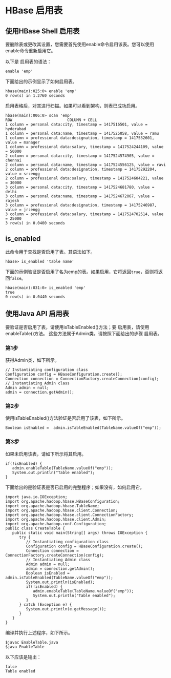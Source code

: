 # HBase 启用表

## 使用HBase Shell 启用表
要删除表或更改其设置，您需要首先使用enable命令启用该表。您可以使用enable命令重新启用它。

以下是 启用表的语法：
```text
enable 'emp'
```

下面给出的示例显示了如何启用表。
```text
hbase(main):025:0> enable 'emp'
0 row(s) in 1.2760 seconds
```

启用表格后，对其进行扫描。如果可以看到架构，则表已成功启用。
```text
hbase(main):006:0> scan 'emp'
ROW                        COLUMN + CELL
1 column = personal data:city, timestamp = 1417516501, value = hyderabad
1 column = personal data:name, timestamp = 1417525058, value = ramu
1 column = professional data:designation, timestamp = 1417532601, value = manager
1 column = professional data:salary, timestamp = 1417524244109, value = 50000
2 column = personal data:city, timestamp = 1417524574905, value = chennai
2 column = personal data:name, timestamp = 1417524556125, value = ravi
2 column = professional data:designation, timestamp = 14175292204, value = sr:engg
2 column = professional data:salary, timestamp = 1417524604221, value = 30000
3 column = personal data:city, timestamp = 1417524681780, value = delhi
3 column = personal data:name, timestamp = 1417524672067, value = rajesh
3 column = professional data:designation, timestamp = 14175246987, value = jr:engg
3 column = professional data:salary, timestamp = 1417524702514, value = 25000
3 row(s) in 0.0400 seconds
```

## is_enabled
此命令用于查找是否启用了表。其语法如下。
```text
hbase> is_enabled 'table name'
```

下面的示例验证是否启用了名为emp的表。如果启用，它将返回`true`，否则将返回`false`。
```text
hbase(main):031:0> is_enabled 'emp'
true
0 row(s) in 0.0440 seconds
```

## 使用Java API 启用表
要验证是否启用了表，请使用isTableEnabled()方法；要 启用表，请使用enableTable()方法。
这些方法属于Admin类。请按照下面给出的步骤 启用表。

### 第1步
获得Admin类，如下所示。
```text
// Instantiating configuration class
Configuration config = HBaseConfiguration.create();
Connection connection = ConnectionFactory.createConnection(config);
// Instantiating Admin class
Admin admin = null;
admin = connection.getAdmin();
```

### 第2步
使用isTableEnabled()方法验证是否启用了该表，如下所示。
```text
Boolean isEnabled =  admin.isTableEnabled(TableName.valueOf("emp"));
```

### 第3步
如果未启用该表，请如下所示将其启用。
```text
if(!isEnabled) {
   admin.enableTable(TableName.valueOf("emp"));
   System.out.println("Table enabled");
}
```

下面给出的是验证表是否已启用的完整程序；如果没有，如何启用它。
```text
import java.io.IOException;
import org.apache.hadoop.hbase.HBaseConfiguration;
import org.apache.hadoop.hbase.TableName;
import org.apache.hadoop.hbase.client.Connection;
import org.apache.hadoop.hbase.client.ConnectionFactory;
import org.apache.hadoop.hbase.client.Admin;
import org.apache.hadoop.conf.Configuration;
public class CreateTable {
   public static void main(String[] args) throws IOException {
      try {
         // Instantiating configuration class
         Configuration config = HBaseConfiguration.create();
         Connection connection = ConnectionFactory.createConnection(config);
         // Instantiating Admin class
         Admin admin = null;
         admin = connection.getAdmin();
         Boolean isEnabled =  admin.isTableEnabled(TableName.valueOf("emp"));
         System.out.println(isEnabled);
         if(!isEnabled) {
            admin.enableTable(TableName.valueOf("emp"));
            System.out.println("Table enabled");
         }
      } catch (Exception e) {
         System.out.println(e.getMessage());
      }
   }
}
```

编译并执行上述程序，如下所示。
```text
$javac EnableTable.java
$java EnableTable
```

以下应该是输出：
```text
false
Table enabled
```
